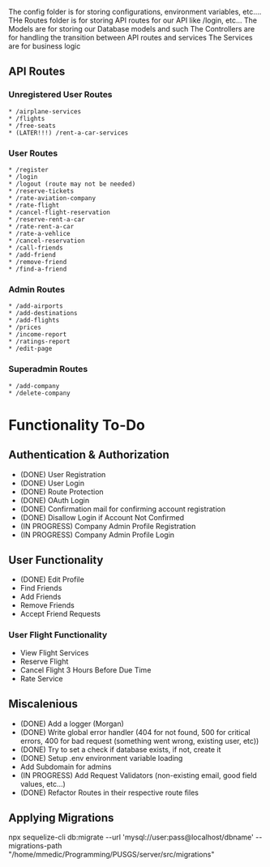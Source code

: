 The config folder is for storing configurations, environment variables, etc....
THe Routes folder is for storing API routes for our API like /login, etc...
The Models are for storing our Database models and such
The Controllers are for handling the transition between API routes and services
The Services are for business logic

## API Routes

### Unregistered User Routes

    * /airplane-services
    * /flights
    * /free-seats
    * (LATER!!!) /rent-a-car-services

### User Routes

    * /register
    * /login
    * /logout (route may not be needed)
    * /reserve-tickets
    * /rate-aviation-company
    * /rate-flight
    * /cancel-flight-reservation
    * /reserve-rent-a-car
    * /rate-rent-a-car
    * /rate-a-vehlice
    * /cancel-reservation
    * /call-friends
    * /add-friend
    * /remove-friend
    * /find-a-friend

### Admin Routes

    * /add-airports
    * /add-destinations
    * /add-flights
    * /prices
    * /income-report
    * /ratings-report
    * /edit-page

### Superadmin Routes

    * /add-company
    * /delete-company

# Functionality To-Do

## Authentication & Authorization

-   (DONE) User Registration
-   (DONE) User Login
-   (DONE) Route Protection
-   (DONE) OAuth Login
-   (DONE) Confirmation mail for confirming account registration
-   (DONE) Disallow Login if Account Not Confirmed
-   (IN PROGRESS) Company Admin Profile Registration
-   (IN PROGRESS) Company Admin Profile Login

## User Functionality

-   (DONE) Edit Profile
-   Find Friends
-   Add Friends
-   Remove Friends
-   Accept Friend Requests

### User Flight Functionality

-   View Flight Services
-   Reserve Flight
-   Cancel Flight 3 Hours Before Due Time
-   Rate Service

## Miscalenious

-   (DONE) Add a logger (Morgan)
-   (DONE) Write global error handler (404 for not found, 500 for critical errors, 400 for bad request (something went wrong, existing user, etc))
-   (DONE) Try to set a check if database exists, if not, create it
-   (DONE) Setup .env environment variable loading
-   Add Subdomain for admins
-   (IN PROGRESS) Add Request Validators (non-existing email, good field values, etc...)
-   (DONE) Refactor Routes in their respective route files

## Applying Migrations

npx sequelize-cli db:migrate --url 'mysql://user:pass@localhost/dbname' --migrations-path "/home/mmedic/Programming/PUSGS/server/src/migrations"

